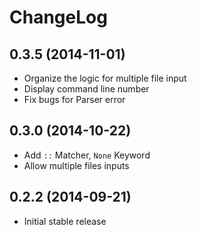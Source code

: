 # ChangeLog

## 0.3.5 (2014-11-01)

- Organize the logic for multiple file input
- Display command line number
- Fix bugs for Parser error

## 0.3.0 (2014-10-22)

- Add `::` Matcher, `None` Keyword
- Allow multiple files inputs

## 0.2.2 (2014-09-21)

- Initial stable release
